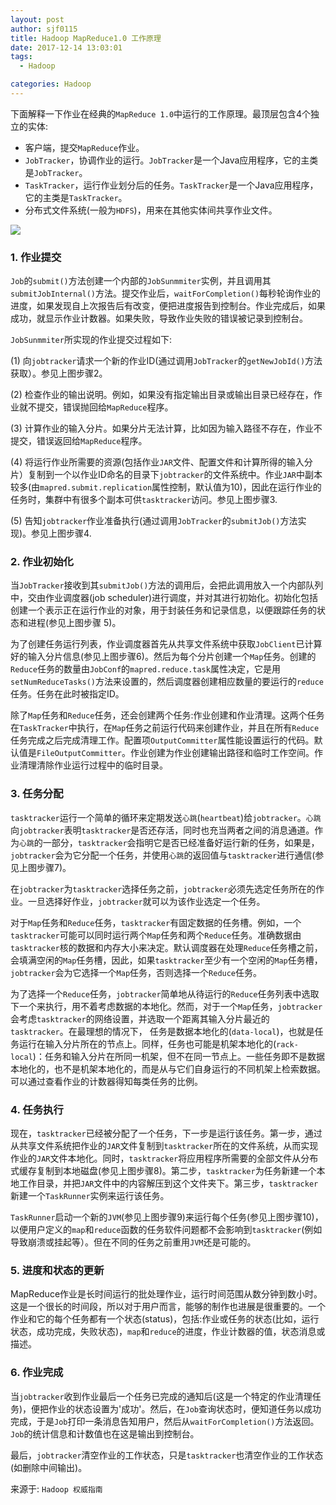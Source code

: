 ```yaml
---
layout: post
author: sjf0115
title: Hadoop MapReduce1.0 工作原理
date: 2017-12-14 13:03:01
tags:
  - Hadoop

categories: Hadoop
---
```


下面解释一下作业在经典的`MapReduce 1.0`中运行的工作原理。最顶层包含4个独立的实体:

- 客户端，提交`MapReduce`作业。
- `JobTracker`，协调作业的运行。`JobTracker`是一个Java应用程序，它的主类是`JobTracker`。
- `TaskTracker`，运行作业划分后的任务。`TaskTracker`是一个Java应用程序，它的主类是`TaskTracker`。
- 分布式文件系统(一般为`HDFS`)，用来在其他实体间共享作业文件。

![](https://github.com/sjf0115/PubLearnNotes/blob/master/image/Hadoop/Hadoop%20MapReduce1.0%20%E5%B7%A5%E4%BD%9C%E5%8E%9F%E7%90%86-1.png?raw=true)

### 1. 作业提交

`Job`的`submit()`方法创建一个内部的`JobSunmmiter`实例，并且调用其`submitJobInternal()`方法。提交作业后，`waitForCompletion()`每秒轮询作业的进度，如果发现自上次报告后有改变，便把进度报告到控制台。作业完成后，如果成功，就显示作业计数器。如果失败，导致作业失败的错误被记录到控制台。

`JobSunmmiter`所实现的作业提交过程如下:

(1) 向`jobtracker`请求一个新的作业ID(通过调用`JobTracker`的`getNewJobId()`方法获取）。参见上图步骤2。

(2) 检查作业的输出说明。例如，如果没有指定输出目录或输出目录已经存在，作业就不提交，错误抛回给`MapReduce`程序。

(3) 计算作业的输入分片。如果分片无法计算，比如因为输入路径不存在，作业不提交，错误返回给`MapReduce`程序。

(4) 将运行作业所需要的资源(包括作业`JAR`文件、配置文件和计算所得的输入分片）复制到一个以作业ID命名的目录下`jobtracker`的文件系统中。作业`JAR`中副本较多(由`mapred.submit.replication`属性控制，默认值为10)，因此在运行作业的任务时，集群中有很多个副本可供`tasktracker`访问。参见上图步骤3.

(5) 告知`jobtracker`作业准备执行(通过调用`JobTracker`的`submitJob()`方法实现)。参见上图步骤4.

### 2. 作业初始化

当`JobTracker`接收到其`submitJob()`方法的调用后，会把此调用放入一个内部队列中，交由作业调度器(job scheduler)进行调度，并对其进行初始化。初始化包括创建一个表示正在运行作业的对象，用于封装任务和记录信息，以便跟踪任务的状态和进程(参见上图步骤 5)。

为了创建任务运行列表，作业调度器首先从共享文件系统中获取`JobClient`已计算好的输入分片信息(参见上图步骤6)。然后为每个分片创建一个`Map`任务。创建的`Reduce`任务的数量由`JobConf`的`mapred.reduce.task`属性决定，它是用`setNumReduceTasks()`方法来设置的，然后调度器创建相应数量的要运行的`reduce`任务。任务在此时被指定ID。

除了`Map`任务和`Reduce`任务，还会创建两个任务:作业创建和作业清理。这两个任务在`TaskTracker`中执行，在`Map`任务之前运行代码来创建作业，并且在所有`Reduce`任务完成之后完成清理工作。配置项`OutputCommitter`属性能设置运行的代码。默认值是`FileOutputCommitter`。作业创建为作业创建输出路径和临时工作空间。作业清理清除作业运行过程中的临时目录。

### 3. 任务分配

`tasktracker`运行一个简单的循环来定期发送`心跳`(`heartbeat`)给`jobtracker`。`心跳`向`jobtracker`表明`tasktracker`是否还存活，同时也充当两者之间的消息通道。作为`心跳`的一部分，`tasktracker`会指明它是否已经准备好运行新的任务，如果是，`jobtracker`会为它分配一个任务，并使用`心跳`的返回值与`tasktracker`进行通信(参见上图步骤7)。

在`jobtracker`为`tasktracker`选择任务之前，`jobtracker`必须先选定任务所在的作业。一旦选择好作业，`jobtracker`就可以为该作业选定一个任务。

对于`Map`任务和`Reduce`任务，`tasktracker`有固定数据的任务槽。例如，一个`tasktracker`可能可以同时运行两个`Map`任务和两个`Reduce`任务。准确数据由`tasktracker`核的数据和内存大小来决定。默认调度器在处理`Reduce`任务槽之前，会填满空闲的`Map`任务槽，因此，如果`tasktracker`至少有一个空闲的`Map`任务槽，`jobtracker`会为它选择一个`Map`任务，否则选择一个`Reduce`任务。

为了选择一个`Reduce`任务，`jobtracker`简单地从待运行的`Reduce`任务列表中选取下一个来执行，用不着考虑数据的本地化。然而，对于一个`Map`任务，`jobtracker`会考虑`tasktracker`的网络设置，并选取一个距离其输入分片最近的`tasktracker`。在最理想的情况下， 任务是数据本地化的(`data-local`)，也就是任务运行在输入分片所在的节点上。同样，任务也可能是机架本地化的(`rack-local`)：任务和输入分片在所同一机架，但不在同一节点上。一些任务即不是数据本地化的，也不是机架本地化的，而是从与它们自身运行的不同机架上检索数据。可以通过查看作业的计数器得知每类任务的比例。

### 4. 任务执行

现在，`tasktracker`已经被分配了一个任务，下一步是运行该任务。第一步，通过从共享文件系统把作业的`JAR`文件复制到`tasktracker`所在的文件系统，从而实现作业的`JAR`文件本地化。同时，`tasktracker`将应用程序所需要的全部文件从分布式缓存复制到本地磁盘(参见上图步骤8)。第二步，`tasktracker`为任务新建一个本地工作目录，并把`JAR`文件中的内容解压到这个文件夹下。第三步，`tasktracker`新建一个`TaskRunner`实例来运行该任务。

`TaskRunner`启动一个新的`JVM`(参见上图步骤9)来运行每个任务(参见上图步骤10)，以便用户定义的`map`和`reduce`函数的任务软件问题都不会影响到`tasktracker`(例如导致崩溃或挂起等）。但在不同的任务之前重用`JVM`还是可能的。

### 5. 进度和状态的更新

MapReduce作业是长时间运行的批处理作业，运行时间范围从数分钟到数小时。这是一个很长的时间段，所以对于用户而言，能够的制作也进展是很重要的。一个作业和它的每个任务都有一个状态(status)，包括:作业或任务的状态(比如，运行状态，成功完成，失败状态)，`map`和`reduce`的进度，作业计数器的值，状态消息或描述。

### 6. 作业完成

当`jobtracker`收到作业最后一个任务已完成的通知后(这是一个特定的作业清理任务)，便把作业的状态设置为'成功'。然后，在`Job`查询状态时，便知道任务以成功完成，于是`Job`打印一条消息告知用户，然后从`waitForCompletion()`方法返回。`Job`的统计信息和计数值也在这是输出到控制台。

最后，`jobtracker`清空作业的工作状态，只是`tasktracker`也清空作业的工作状态(如删除中间输出)。







































来源于: `Hadoop 权威指南`
